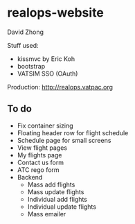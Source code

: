 realops-website
===============

David Zhong

Stuff used:

* kissmvc by Eric Koh
* bootstrap
* VATSIM SSO (OAuth)

Production: http://realops.vatpac.org

To do
-----

* Fix container sizing
* Floating header row for flight schedule
* Schedule page for small screens
* View flight pages
* My flights page
* Contact us form
* ATC rego form
* Backend
  * Mass add flights
  * Mass update flights
  * Individual add flights
  * Individual update flights
  * Mass emailer

